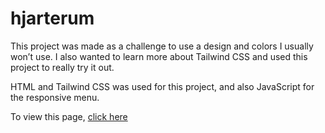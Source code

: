 # hjarterum

This project was made as a challenge to use a design and colors I usually won’t use. I also wanted to learn more about Tailwind CSS and used this project to really try it out. 

HTML and Tailwind CSS was used for this project, and also JavaScript for the responsive menu. 

To view this page, [click here](https://zeebracorn.github.io/hjarterum/src)
